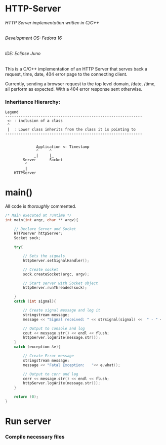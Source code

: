 HTTP-Server
===========

###### HTTP Server implementation written in C/C++
###### Development OS: Fedora 16
###### IDE: Eclipse Juno

This is a C/C++ implementation of an HTTP Server that serves back a request, time, date,  404 error page to the connecting client.

Currently, sending a browser request to the top level domain, /date, /time, all perform as expected. With a 404 error response sent otherwise.


### Inheritance Hierarchy:

```
Legend
--------------------------------------------------------------					                                         	
 <- : inclusion of a class				                           
 ^                                                          
 |  : Lower class inherits from the class it is pointing to 
--------------------------------------------------------------


		      Application <- Timestamp
		      ^     ^    
      		 _|     |_	  
		Server		Socket			
		 ^		
		_|
	HTTPServer
```

# main()

All code is *thoroughly* commented.

```C++
/* Main executed at runtime */
int main(int argc, char ** argv){

	// Declare Server and Socket
	HTTPserver httpServer;
	Socket sock;

	try{

		// Sets the signals
		httpServer.setSignalHandler();

		// Create socket
		sock.createSocket(argc, argv);

		// Start server with Socket object
		httpServer.runThreaded(sock);

	}
	catch (int signal){

		// Create signal message and log it
		stringstream message;
		message << "Signal received: " << strsignal(signal) <<  " - " << signal << flush;

		// Output to console and log
		cout << message.str() << endl << flush;
		httpServer.logWrite(message.str());
	}
	catch (exception &e){

		// Create Error message
		stringstream message;
		message << "Fatal Exception:   "<< e.what();

		// Output to cerr and log
		cerr << message.str() << endl << flush;
		httpServer.logWrite(message.str());
	}

	return (0);
}

```

# Run server

### Compile necessary files
